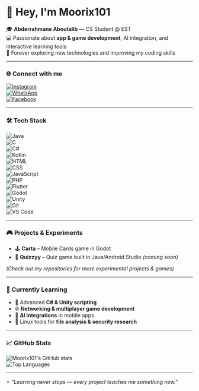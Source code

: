 # 👋 Hey, I'm Moorix101

🎓 **Abderrahmane Aboutalib** — CS Student @ EST  
💻 Passionate about **app & game development**, AI integration, and interactive learning tools  
🚀 Forever exploring new technologies and improving my coding skills  

---

### 🌐 Connect with me
[![Instagram](https://img.shields.io/badge/Instagram-E4405F?style=for-the-badge&logo=instagram&logoColor=white)](https://instagram.com/yourusername)  
[![WhatsApp](https://img.shields.io/badge/WhatsApp-25D366?style=for-the-badge&logo=whatsapp&logoColor=white)](https://wa.me/212684097860)  
[![Facebook](https://img.shields.io/badge/Facebook-1877F2?style=for-the-badge&logo=facebook&logoColor=white)](https://facebook.com/abderrahmane.aboutalib)  

---

### 🛠️ Tech Stack
![Java](https://img.shields.io/badge/Java-ED8B00?style=for-the-badge&logo=java&logoColor=white)  
![C](https://img.shields.io/badge/C-00599C?style=for-the-badge&logo=c&logoColor=white)  
![C#](https://img.shields.io/badge/C%23-239120?style=for-the-badge&logo=c-sharp&logoColor=white)  
![Kotlin](https://img.shields.io/badge/Kotlin-0095D5?style=for-the-badge&logo=kotlin&logoColor=white)  
![HTML](https://img.shields.io/badge/HTML-E34F26?style=for-the-badge&logo=html5&logoColor=white)  
![CSS](https://img.shields.io/badge/CSS-1572B6?style=for-the-badge&logo=css3&logoColor=white)  
![JavaScript](https://img.shields.io/badge/JavaScript-F7DF1E?style=for-the-badge&logo=javascript&logoColor=black)  
![PHP](https://img.shields.io/badge/PHP-777BB4?style=for-the-badge&logo=php&logoColor=white)  
![Flutter](https://img.shields.io/badge/Flutter-02569B?style=for-the-badge&logo=flutter&logoColor=white)  
![Godot](https://img.shields.io/badge/Godot-478CBF?style=for-the-badge&logo=godot&logoColor=white)  
![Unity](https://img.shields.io/badge/Unity-000000?style=for-the-badge&logo=unity&logoColor=white)  
![Git](https://img.shields.io/badge/Git-F05032?style=for-the-badge&logo=git&logoColor=white)  
![VS Code](https://img.shields.io/badge/VS_Code-007ACC?style=for-the-badge&logo=visual-studio-code&logoColor=white)  

---

### 🎮 Projects & Experiments
- 🕹️ **Carta** – Mobile Cards game in Godot  
- 🧠 **Quizzyy** – Quiz game built in Java/Android Studio *(coming soon)* 

*(Check out my repositories for more experimental projects & games)*  

---

### 🌱 Currently Learning
- 🚀 Advanced **C# & Unity scripting**  
- 🌐 **Networking & multiplayer game development**  
- 🤖 **AI integrations** in mobile apps  
- 🐧 Linux tools for **file analysis & security research**  

---

### 📈 GitHub Stats
![Moorix101's GitHub stats](https://github-readme-stats.vercel.app/api?username=Moorix101&show_icons=true&theme=tokyonight&count_private=true)  
![Top Languages](https://github-readme-stats.vercel.app/api/top-langs/?username=Moorix101&layout=compact&theme=tokyonight)  

---

⭐ _“Learning never stops — every project teaches me something new.”_
